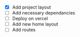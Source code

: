 - [x] Add project layout
- [ ] Add necessary dependancies
- [ ] Deploy on vercel
- [ ] Add new home layout
- [ ] Add routes
